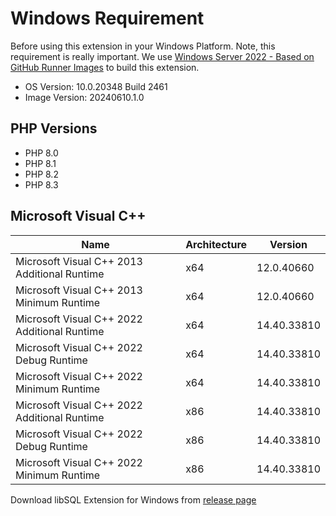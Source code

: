 # Windows Requirement

Before using this extension in your Windows Platform. Note, this requirement is really important. We use [Windows Server 2022 - Based on GitHub Runner Images](https://github.com/actions/runner-images/blob/main/images/windows/Windows2022-Readme.md) to build this extension.

- OS Version: 10.0.20348 Build 2461
- Image Version: 20240610.1.0

## PHP Versions

- PHP 8.0
- PHP 8.1
- PHP 8.2
- PHP 8.3

## Microsoft Visual C++
| Name                                         | Architecture | Version     |
| -------------------------------------------- | ------------ | ----------- |
| Microsoft Visual C++ 2013 Additional Runtime | x64          | 12.0.40660  |
| Microsoft Visual C++ 2013 Minimum Runtime    | x64          | 12.0.40660  |
| Microsoft Visual C++ 2022 Additional Runtime | x64          | 14.40.33810 |
| Microsoft Visual C++ 2022 Debug Runtime      | x64          | 14.40.33810 |
| Microsoft Visual C++ 2022 Minimum Runtime    | x64          | 14.40.33810 |
| Microsoft Visual C++ 2022 Additional Runtime | x86          | 14.40.33810 |
| Microsoft Visual C++ 2022 Debug Runtime      | x86          | 14.40.33810 |
| Microsoft Visual C++ 2022 Minimum Runtime    | x86          | 14.40.33810 |

Download libSQL Extension for Windows from [release page](https://github.com/tursodatabase/turso-client-php/releases)